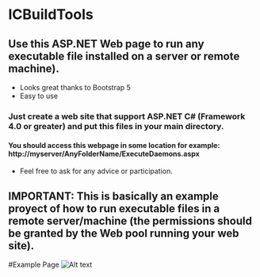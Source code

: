# ICBuildTools

## Use this ASP.NET Web page to run any executable file installed on a server or remote machine).
- Looks great thanks to Bootstrap 5
- Easy to use

### Just create a web site that support ASP.NET C# (Framework 4.0 or greater) and put this files in your main directory.
#### You should access this webpage in some location for example: http://myserver/AnyFolderName/ExecuteDaemons.aspx

- Feel free to ask for any advice or participation.

## IMPORTANT: This is basically an example proyect of how to run executable files in a remote server/machine (the permissions should be granted by the Web pool running your web site).

#Example Page
![Alt text](https://user-images.githubusercontent.com/1031037/157799893-f0901e9f-9d22-4b45-b858-6e1f84b658f0.png)
